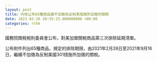 ```yaml
---
layout: post
title: 內地公布65種商品續不加徵為反制美措施所加徵的關稅
date: 2021-02-26 20:55:23.000000000 +08:00
categories: rthk
---
```


國務院關稅稅則委員會公布，對美加徵關稅商品第三次排除延期清單。

公布附件列出65種商品，規定的排除期限，由2021年2月28日至2021年9月16日，繼續不加徵為反制美國301措施所加徵的關稅。
